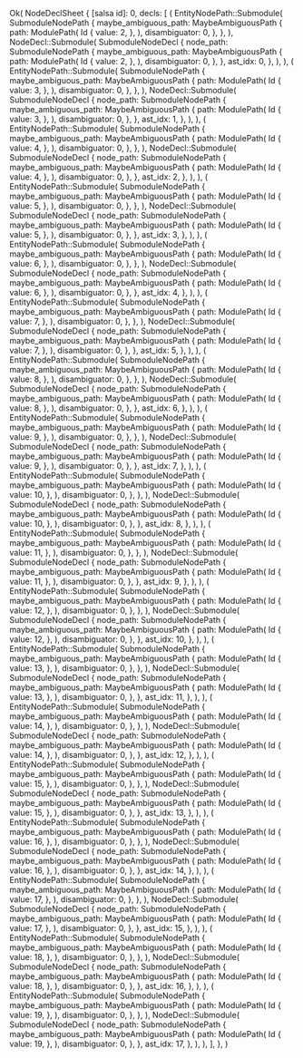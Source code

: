 Ok(
    NodeDeclSheet {
        [salsa id]: 0,
        decls: [
            (
                EntityNodePath::Submodule(
                    SubmoduleNodePath {
                        maybe_ambiguous_path: MaybeAmbiguousPath {
                            path: ModulePath(
                                Id {
                                    value: 2,
                                },
                            ),
                            disambiguator: 0,
                        },
                    },
                ),
                NodeDecl::Submodule(
                    SubmoduleNodeDecl {
                        node_path: SubmoduleNodePath {
                            maybe_ambiguous_path: MaybeAmbiguousPath {
                                path: ModulePath(
                                    Id {
                                        value: 2,
                                    },
                                ),
                                disambiguator: 0,
                            },
                        },
                        ast_idx: 0,
                    },
                ),
            ),
            (
                EntityNodePath::Submodule(
                    SubmoduleNodePath {
                        maybe_ambiguous_path: MaybeAmbiguousPath {
                            path: ModulePath(
                                Id {
                                    value: 3,
                                },
                            ),
                            disambiguator: 0,
                        },
                    },
                ),
                NodeDecl::Submodule(
                    SubmoduleNodeDecl {
                        node_path: SubmoduleNodePath {
                            maybe_ambiguous_path: MaybeAmbiguousPath {
                                path: ModulePath(
                                    Id {
                                        value: 3,
                                    },
                                ),
                                disambiguator: 0,
                            },
                        },
                        ast_idx: 1,
                    },
                ),
            ),
            (
                EntityNodePath::Submodule(
                    SubmoduleNodePath {
                        maybe_ambiguous_path: MaybeAmbiguousPath {
                            path: ModulePath(
                                Id {
                                    value: 4,
                                },
                            ),
                            disambiguator: 0,
                        },
                    },
                ),
                NodeDecl::Submodule(
                    SubmoduleNodeDecl {
                        node_path: SubmoduleNodePath {
                            maybe_ambiguous_path: MaybeAmbiguousPath {
                                path: ModulePath(
                                    Id {
                                        value: 4,
                                    },
                                ),
                                disambiguator: 0,
                            },
                        },
                        ast_idx: 2,
                    },
                ),
            ),
            (
                EntityNodePath::Submodule(
                    SubmoduleNodePath {
                        maybe_ambiguous_path: MaybeAmbiguousPath {
                            path: ModulePath(
                                Id {
                                    value: 5,
                                },
                            ),
                            disambiguator: 0,
                        },
                    },
                ),
                NodeDecl::Submodule(
                    SubmoduleNodeDecl {
                        node_path: SubmoduleNodePath {
                            maybe_ambiguous_path: MaybeAmbiguousPath {
                                path: ModulePath(
                                    Id {
                                        value: 5,
                                    },
                                ),
                                disambiguator: 0,
                            },
                        },
                        ast_idx: 3,
                    },
                ),
            ),
            (
                EntityNodePath::Submodule(
                    SubmoduleNodePath {
                        maybe_ambiguous_path: MaybeAmbiguousPath {
                            path: ModulePath(
                                Id {
                                    value: 6,
                                },
                            ),
                            disambiguator: 0,
                        },
                    },
                ),
                NodeDecl::Submodule(
                    SubmoduleNodeDecl {
                        node_path: SubmoduleNodePath {
                            maybe_ambiguous_path: MaybeAmbiguousPath {
                                path: ModulePath(
                                    Id {
                                        value: 6,
                                    },
                                ),
                                disambiguator: 0,
                            },
                        },
                        ast_idx: 4,
                    },
                ),
            ),
            (
                EntityNodePath::Submodule(
                    SubmoduleNodePath {
                        maybe_ambiguous_path: MaybeAmbiguousPath {
                            path: ModulePath(
                                Id {
                                    value: 7,
                                },
                            ),
                            disambiguator: 0,
                        },
                    },
                ),
                NodeDecl::Submodule(
                    SubmoduleNodeDecl {
                        node_path: SubmoduleNodePath {
                            maybe_ambiguous_path: MaybeAmbiguousPath {
                                path: ModulePath(
                                    Id {
                                        value: 7,
                                    },
                                ),
                                disambiguator: 0,
                            },
                        },
                        ast_idx: 5,
                    },
                ),
            ),
            (
                EntityNodePath::Submodule(
                    SubmoduleNodePath {
                        maybe_ambiguous_path: MaybeAmbiguousPath {
                            path: ModulePath(
                                Id {
                                    value: 8,
                                },
                            ),
                            disambiguator: 0,
                        },
                    },
                ),
                NodeDecl::Submodule(
                    SubmoduleNodeDecl {
                        node_path: SubmoduleNodePath {
                            maybe_ambiguous_path: MaybeAmbiguousPath {
                                path: ModulePath(
                                    Id {
                                        value: 8,
                                    },
                                ),
                                disambiguator: 0,
                            },
                        },
                        ast_idx: 6,
                    },
                ),
            ),
            (
                EntityNodePath::Submodule(
                    SubmoduleNodePath {
                        maybe_ambiguous_path: MaybeAmbiguousPath {
                            path: ModulePath(
                                Id {
                                    value: 9,
                                },
                            ),
                            disambiguator: 0,
                        },
                    },
                ),
                NodeDecl::Submodule(
                    SubmoduleNodeDecl {
                        node_path: SubmoduleNodePath {
                            maybe_ambiguous_path: MaybeAmbiguousPath {
                                path: ModulePath(
                                    Id {
                                        value: 9,
                                    },
                                ),
                                disambiguator: 0,
                            },
                        },
                        ast_idx: 7,
                    },
                ),
            ),
            (
                EntityNodePath::Submodule(
                    SubmoduleNodePath {
                        maybe_ambiguous_path: MaybeAmbiguousPath {
                            path: ModulePath(
                                Id {
                                    value: 10,
                                },
                            ),
                            disambiguator: 0,
                        },
                    },
                ),
                NodeDecl::Submodule(
                    SubmoduleNodeDecl {
                        node_path: SubmoduleNodePath {
                            maybe_ambiguous_path: MaybeAmbiguousPath {
                                path: ModulePath(
                                    Id {
                                        value: 10,
                                    },
                                ),
                                disambiguator: 0,
                            },
                        },
                        ast_idx: 8,
                    },
                ),
            ),
            (
                EntityNodePath::Submodule(
                    SubmoduleNodePath {
                        maybe_ambiguous_path: MaybeAmbiguousPath {
                            path: ModulePath(
                                Id {
                                    value: 11,
                                },
                            ),
                            disambiguator: 0,
                        },
                    },
                ),
                NodeDecl::Submodule(
                    SubmoduleNodeDecl {
                        node_path: SubmoduleNodePath {
                            maybe_ambiguous_path: MaybeAmbiguousPath {
                                path: ModulePath(
                                    Id {
                                        value: 11,
                                    },
                                ),
                                disambiguator: 0,
                            },
                        },
                        ast_idx: 9,
                    },
                ),
            ),
            (
                EntityNodePath::Submodule(
                    SubmoduleNodePath {
                        maybe_ambiguous_path: MaybeAmbiguousPath {
                            path: ModulePath(
                                Id {
                                    value: 12,
                                },
                            ),
                            disambiguator: 0,
                        },
                    },
                ),
                NodeDecl::Submodule(
                    SubmoduleNodeDecl {
                        node_path: SubmoduleNodePath {
                            maybe_ambiguous_path: MaybeAmbiguousPath {
                                path: ModulePath(
                                    Id {
                                        value: 12,
                                    },
                                ),
                                disambiguator: 0,
                            },
                        },
                        ast_idx: 10,
                    },
                ),
            ),
            (
                EntityNodePath::Submodule(
                    SubmoduleNodePath {
                        maybe_ambiguous_path: MaybeAmbiguousPath {
                            path: ModulePath(
                                Id {
                                    value: 13,
                                },
                            ),
                            disambiguator: 0,
                        },
                    },
                ),
                NodeDecl::Submodule(
                    SubmoduleNodeDecl {
                        node_path: SubmoduleNodePath {
                            maybe_ambiguous_path: MaybeAmbiguousPath {
                                path: ModulePath(
                                    Id {
                                        value: 13,
                                    },
                                ),
                                disambiguator: 0,
                            },
                        },
                        ast_idx: 11,
                    },
                ),
            ),
            (
                EntityNodePath::Submodule(
                    SubmoduleNodePath {
                        maybe_ambiguous_path: MaybeAmbiguousPath {
                            path: ModulePath(
                                Id {
                                    value: 14,
                                },
                            ),
                            disambiguator: 0,
                        },
                    },
                ),
                NodeDecl::Submodule(
                    SubmoduleNodeDecl {
                        node_path: SubmoduleNodePath {
                            maybe_ambiguous_path: MaybeAmbiguousPath {
                                path: ModulePath(
                                    Id {
                                        value: 14,
                                    },
                                ),
                                disambiguator: 0,
                            },
                        },
                        ast_idx: 12,
                    },
                ),
            ),
            (
                EntityNodePath::Submodule(
                    SubmoduleNodePath {
                        maybe_ambiguous_path: MaybeAmbiguousPath {
                            path: ModulePath(
                                Id {
                                    value: 15,
                                },
                            ),
                            disambiguator: 0,
                        },
                    },
                ),
                NodeDecl::Submodule(
                    SubmoduleNodeDecl {
                        node_path: SubmoduleNodePath {
                            maybe_ambiguous_path: MaybeAmbiguousPath {
                                path: ModulePath(
                                    Id {
                                        value: 15,
                                    },
                                ),
                                disambiguator: 0,
                            },
                        },
                        ast_idx: 13,
                    },
                ),
            ),
            (
                EntityNodePath::Submodule(
                    SubmoduleNodePath {
                        maybe_ambiguous_path: MaybeAmbiguousPath {
                            path: ModulePath(
                                Id {
                                    value: 16,
                                },
                            ),
                            disambiguator: 0,
                        },
                    },
                ),
                NodeDecl::Submodule(
                    SubmoduleNodeDecl {
                        node_path: SubmoduleNodePath {
                            maybe_ambiguous_path: MaybeAmbiguousPath {
                                path: ModulePath(
                                    Id {
                                        value: 16,
                                    },
                                ),
                                disambiguator: 0,
                            },
                        },
                        ast_idx: 14,
                    },
                ),
            ),
            (
                EntityNodePath::Submodule(
                    SubmoduleNodePath {
                        maybe_ambiguous_path: MaybeAmbiguousPath {
                            path: ModulePath(
                                Id {
                                    value: 17,
                                },
                            ),
                            disambiguator: 0,
                        },
                    },
                ),
                NodeDecl::Submodule(
                    SubmoduleNodeDecl {
                        node_path: SubmoduleNodePath {
                            maybe_ambiguous_path: MaybeAmbiguousPath {
                                path: ModulePath(
                                    Id {
                                        value: 17,
                                    },
                                ),
                                disambiguator: 0,
                            },
                        },
                        ast_idx: 15,
                    },
                ),
            ),
            (
                EntityNodePath::Submodule(
                    SubmoduleNodePath {
                        maybe_ambiguous_path: MaybeAmbiguousPath {
                            path: ModulePath(
                                Id {
                                    value: 18,
                                },
                            ),
                            disambiguator: 0,
                        },
                    },
                ),
                NodeDecl::Submodule(
                    SubmoduleNodeDecl {
                        node_path: SubmoduleNodePath {
                            maybe_ambiguous_path: MaybeAmbiguousPath {
                                path: ModulePath(
                                    Id {
                                        value: 18,
                                    },
                                ),
                                disambiguator: 0,
                            },
                        },
                        ast_idx: 16,
                    },
                ),
            ),
            (
                EntityNodePath::Submodule(
                    SubmoduleNodePath {
                        maybe_ambiguous_path: MaybeAmbiguousPath {
                            path: ModulePath(
                                Id {
                                    value: 19,
                                },
                            ),
                            disambiguator: 0,
                        },
                    },
                ),
                NodeDecl::Submodule(
                    SubmoduleNodeDecl {
                        node_path: SubmoduleNodePath {
                            maybe_ambiguous_path: MaybeAmbiguousPath {
                                path: ModulePath(
                                    Id {
                                        value: 19,
                                    },
                                ),
                                disambiguator: 0,
                            },
                        },
                        ast_idx: 17,
                    },
                ),
            ),
        ],
    },
)